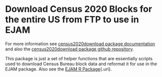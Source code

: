 # Download Census 2020 Blocks for the entire US from FTP to use in EJAM

For more information see [census2020download package documentation](https://ejanalysis.github.io/census2020download/reference/census2020download.html) and also the [census2020download package github repository](https://github.com/ejanalysis/census2020download).

This package is just a set of helper functions that are essentially scripts used to download Census Bureau block data and reformat it for use in the EJAM package. Also see the [EJAM R Package](https://usepa.github.io/EJAM){.uri}.
